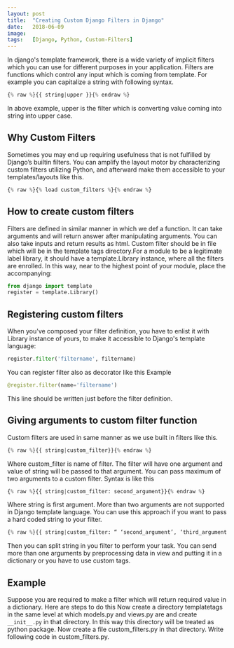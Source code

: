 ```yaml
---
layout: post
title:  "Creating Custom Django Filters in Django"
date:   2018-06-09
image:  
tags:   [Django, Python, Custom-Filters]
---
```


In django's template framework, there is a wide variety of implicit filters which you can use for different purposes in your application. Filters are functions which control any input which is coming from template. For example you can capitalize a string with following syntax.

```python
{% raw %}{{ string|upper }}{% endraw %}
```

In above example, upper is the filter which is converting value coming into string into upper case.

<!--more-->

## Why Custom Filters

Sometimes you may end up requiring usefulness that is not fulfilled by Django’s builtin filters. You can amplify the layout motor by characterizing custom filters utilizing Python, and afterward make them accessible to your templates/layouts like this.

```python
{% raw %}{% load custom_filters %}{% endraw %}
```

## How to create custom filters

Filters are defined in similar manner in which we def a function. It can take arguments and will return answer after manipulating arguments. You can also take inputs and return results as html. Custom filter should be in file which will be in the template tags directory.For a module to be a legitimate label library, it should have a template.Library instance, where all the filters are enrolled. In this way, near to the highest point of your module, place the accompanying:

```python
from django import template
register = template.Library()
```

## Registering custom filters
When you've composed your filter definition, you have to enlist it with Library instance of yours, to make it accessible to Django's template language:

```python
register.filter('filtername', filtername)
```

You can register filter also as decorator like this
		Example
```python
@register.filter(name='filtername')
```

This line should be written just before the filter definition.

## Giving arguments to custom filter function

Custom filters are used in same manner as we use built in filters like this.

```python
{% raw %}{{ string|custom_filter}}{% endraw %}
```

Where custom_filter is name of filter. The filter will have one argument and value of string will be passed to that argument. You can pass maximum of two arguments to a custom filter. Syntax is like this

```python
{% raw %}{{ string|custom_filter: second_argument}}{% endraw %}
```

Where string is first argument.
More than two arguments are not supported in Django template language. You can use this approach if you want to pass a hard coded string to your filter.

```python
{% raw %}{{ string|custom_filter: “ ‘second_argument’, ‘third_argument’ “}}{% endraw %}
```

Then you can split string in you filter to perform your task. You can send more than one arguments by preprocessing data in view and putting it in a dictionary or you have to use custom tags.

## Example
Suppose you are required to make a filter which will return required value in a dictionary.
Here are steps to do this
Now create a directory templatetags  in the same level at which models.py and views.py are and create `__init__.py` in that directory. In this way this directory will be treated as python  package. Now create a file custom_filters.py in that directory.
Write following code in custom_filters.py.

